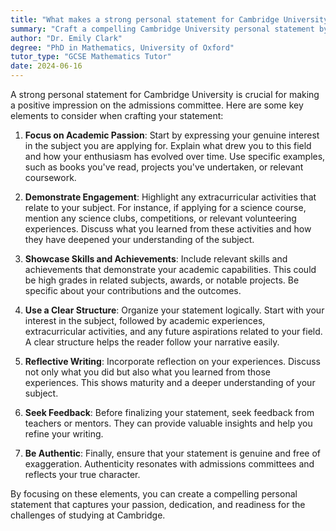 ```yaml
---
title: "What makes a strong personal statement for Cambridge University?"
summary: "Craft a compelling Cambridge University personal statement by showcasing your academic passion, engagement, skills, and authenticity for a positive impression."
author: "Dr. Emily Clark"
degree: "PhD in Mathematics, University of Oxford"
tutor_type: "GCSE Mathematics Tutor"
date: 2024-06-16
---
```


A strong personal statement for Cambridge University is crucial for making a positive impression on the admissions committee. Here are some key elements to consider when crafting your statement:

1. **Focus on Academic Passion**: Start by expressing your genuine interest in the subject you are applying for. Explain what drew you to this field and how your enthusiasm has evolved over time. Use specific examples, such as books you've read, projects you've undertaken, or relevant coursework.

2. **Demonstrate Engagement**: Highlight any extracurricular activities that relate to your subject. For instance, if applying for a science course, mention any science clubs, competitions, or relevant volunteering experiences. Discuss what you learned from these activities and how they have deepened your understanding of the subject.

3. **Showcase Skills and Achievements**: Include relevant skills and achievements that demonstrate your academic capabilities. This could be high grades in related subjects, awards, or notable projects. Be specific about your contributions and the outcomes.

4. **Use a Clear Structure**: Organize your statement logically. Start with your interest in the subject, followed by academic experiences, extracurricular activities, and any future aspirations related to your field. A clear structure helps the reader follow your narrative easily.

5. **Reflective Writing**: Incorporate reflection on your experiences. Discuss not only what you did but also what you learned from those experiences. This shows maturity and a deeper understanding of your subject.

6. **Seek Feedback**: Before finalizing your statement, seek feedback from teachers or mentors. They can provide valuable insights and help you refine your writing.

7. **Be Authentic**: Finally, ensure that your statement is genuine and free of exaggeration. Authenticity resonates with admissions committees and reflects your true character.

By focusing on these elements, you can create a compelling personal statement that captures your passion, dedication, and readiness for the challenges of studying at Cambridge.
    